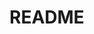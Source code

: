 # README
<!-- Expectation -->

<!-- A home page listing flats -->

<!-- H1 => Flats -->
<!-- li => name of the flats & image src -->
<!-- 6 li's to be displayed -->